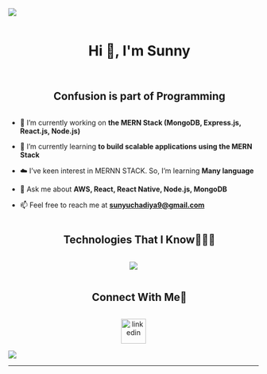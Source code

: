 <!--horizontal divider(gradiant)-->
<img src="https://user-images.githubusercontent.com/73097560/115834477-dbab4500-a447-11eb-908a-139a6edaec5c.gif">

<!--h1 without bottom border-->
<div id="user-content-toc">
  <ul align="center">
    <summary><h1 style="display: inline-block">Hi 👋, I'm Sunny</h1></summary>
  </ul>
</div>

<!--- snake -->
<div align="center">
</div>

<!--h2 without bottom border-->
<div id="user-content-toc">
  <ul align="center">
    <summary><h2 style="display: inline-block">Confusion is part of Programming</h2></summary>
  </ul>
</div>

<!--Intro start-->
<ul>
  <li>
    <p>🔭 I’m currently working on <strong> the MERN Stack (MongoDB, Express.js, React.js, Node.js)</strong></p>
  </li>
  <li>
    <p>🌱 I’m currently learning <strong>to build scalable applications using the MERN Stack</strong></p>
  </li>
  <li>
    <p>☁️ I’ve keen interest in MERNN STACK. So, I’m learning <strong> Many language</strong></p>
  </li>
  <li>
    <p>💬 Ask me about <strong>AWS, React, React Native, Node.js, MongoDB</strong></p>
  </li>
  <li>
    <p>📫 Feel free to reach me at <strong><a href="sunnyuchadiya9@gmail.com">sunyuchadiya9@gmail.com</a></strong></p>
  </li>

</ul>
<!--Intro end-->



<!--h2 without bottom border-->
<div id="user-content-toc">
  <ul align="center">
    <summary><h2 style="display: inline-block">Technologies That I Know👨🏻‍💻</h2></summary>
  </ul>
</div>

<!--tech stack icons-->
<p align="center">
  <a href=""#>
    <img src="https://skillicons.dev/icons?i=git,bootstrap,css,express,github,html,java,js,mongodb,mysql,nextjs,nodejs,py,react,tailwind,vscode&perline=14">
  </a>
</p>

<!-- Connect with me -->
<!--h2 without bottom border-->
<div id="user-content-toc">
  <ul align="center">
    <summary><h2 style="display: inline-block">Connect With Me🤝</h2></summary>
  </ul>
</div>

<!--icons and links-->
<p align="center">
  <a href="https://www.linkedin.com/public-profile/settings?trk=d_flagship3_profile_self_view_public_profile" target="blank"><img align="center" src="https://user-images.githubusercontent.com/88904952/234979284-68c11d7f-1acc-4f0c-ac78-044e1037d7b0.png" alt="linkedin" height="50" width="50"></a>
</p>

<!--profile visit count-->
<div align="center">
</div>

<!--horizontal divider(gradiant)-->
<img src="https://user-images.githubusercontent.com/73097560/115834477-dbab4500-a447-11eb-908a-139a6edaec5c.gif">
<hr>

